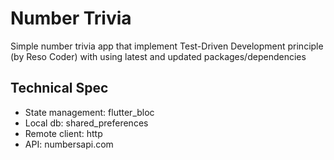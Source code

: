 # Number Trivia

Simple number trivia app that implement Test-Driven Development principle (by Reso Coder) with using latest and updated packages/dependencies

## Technical Spec

- State management: flutter_bloc
- Local db: shared_preferences
- Remote client: http
- API: numbersapi.com